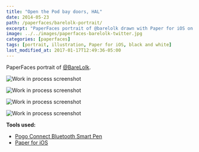 ```yaml
---
title: "Open the Pod bay doors, HAL"
date: 2014-05-23
path: /paperfaces/barelolk-portrait/
excerpt: "PaperFaces portrait of @barelolk drawn with Paper for iOS on an iPad."
image: ../../images/paperfaces-barelolk-twitter.jpg
categories: [paperfaces]
tags: [portrait, illustration, Paper for iOS, black and white]
last_modified_at: 2017-01-17T12:49:36-05:00
---
```


PaperFaces portrait of [@BareLolk](https://twitter.com/BareLolk).

![Work in process screenshot](../../images/paperfaces-barelolk-process-1-lg.jpg)

![Work in process screenshot](../../images/paperfaces-barelolk-process-2-lg.jpg)

![Work in process screenshot](../../images/paperfaces-barelolk-process-3-lg.jpg)

![Work in process screenshot](../../images/paperfaces-barelolk-process-4-lg.jpg)

**Tools used:**

- [Pogo Connect Bluetooth Smart Pen](https://www.amazon.com/gp/product/B009K448L4/ref=as_li_ss_tl?ie=UTF8&camp=1789&creative=390957&creativeASIN=B009K448L4&linkCode=as2&tag=mademist-20)
- [Paper for iOS](https://paper.bywetransfer.com/)
